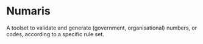 # Numaris
A toolset to validate and generate (government, organisational) numbers, or codes, according to a specific rule set.
